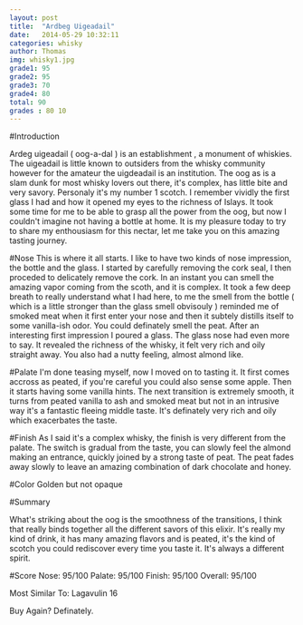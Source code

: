 ```yaml
---
layout: post
title:  "Ardbeg Uigeadail"
date:   2014-05-29 10:32:11
categories: whisky
author: Thomas
img: whisky1.jpg
grade1: 95
grade2: 95
grade3: 70
grade4: 80
total: 90
grades : 80 10
---
```




#Introduction

Ardeg uigeadail ( oog-a-dal ) is an establishment , a monument of whiskies. The uigeadail is little known to outsiders from the whisky community however for the amateur the uigdeadail is an institution. The oog as is a slam dunk for most whisky lovers out there, it's complex, has little bite and very savory. Personaly it's my number 1 scotch. I remember vividly the first glass I had and how it opened my eyes to the richness of Islays. It took some time for me to be able to grasp all the power from the oog, but now I couldn't imagine not having a bottle at home. It is my pleasure today to try to share my enthousiasm for this nectar, let me take you on this amazing tasting journey.

#Nose
This is where it all starts. I like to have two kinds of nose impression, the bottle and the glass.
I started by carefully removing the cork seal, I then proceded to delicately remove the cork. In an instant you can smell the amazing vapor coming from the scoth, and it is complex. It took a few deep breath to really understand what I had here, to me the smell from the bottle ( which is a little stronger than the glass smell obvisouly ) reminded me of smoked meat when it first enter your nose and then it subtely distills itself to some vanilla-ish odor.
You could definately smell the peat.
After an interesting first impression I poured a glass.
The glass nose had even more to say. It revealed the richness of the whisky, it felt very rich and oily straight away.
You also had a nutty feeling, almost almond like.

#Palate 
I'm done teasing myself, now I moved on to tasting it. 
It first comes accross as peated, if you're careful you could also sense some apple. Then it starts having some vanilla hints. The next transition is extremely smooth, it turns from peated vanilla to ash and smoked meat but not in an intrusive way it's a fantastic fleeing middle taste. It's definately very rich and oily which exacerbates the taste.

#Finish
As I said it's a complex whisky, the finish is very different from the palate.
The switch is gradual from the taste, you can slowly feel the almond making an entrance, quickly joined by a strong taste of peat. The peat fades away slowly to leave an amazing combination of dark chocolate and honey.


#Color
Golden but not opaque


#Summary 

What's striking about the oog is the smoothness of the transitions, I think that really binds together all the different savors of this elixir.
It's really my kind of drink, it has many amazing flavors and is peated, it's the kind of scotch you could rediscover every time you taste it. It's always a different spirit.

#Score
Nose: 95/100
Palate: 95/100
Finish: 95/100
Overall: 95/100

Most Similar To: Lagavulin 16

Buy Again? Definately.